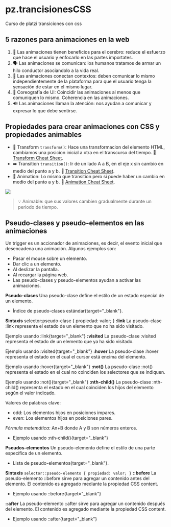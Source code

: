 # pz.trancisionesCSS
Curso de platzi transiciones con css 

## 5 razones para animaciones en la web

1. 🧠 Las animaciones tienen beneficios para el cerebro: reduce el esfuerzo que hace el usuario y enfocarlo en las partes importates.
2. 🗣️ Las animaciones se comunican: los humanos tratamos de armar un hilo conductor asociandolo a la vida real.
3. 📲 Las animaciones conectan contextos: deben comunicar lo mismo independientemente de la plataforma para que el usuario tenga la sensaciòn de estar en el mismo lugar.
4. 🕺 Coreografía de UI: Coincidir las animaciones al menos que comuniquen lo mismo. Coherencia en las animaciones.
5. 🔊 Las animaciones llaman la atenciòn: nos ayudan a comunicar y expresar lo que debe sentirse.

## Propiedades para crear animaciones con CSS y propiedades animables
* 🎁 Transform `transform()`: Hace una transformacion del elemento HTML, cambiamos una posicion inicial a otra en el transcurso del tiempo.
🔗 [Transform Cheat Sheet](https://static.platzi.com/media/public/uploads/transformaciones_en_2d_y_3d_d712736c-5368-4c9b-8827-331dc347d536.pdf).
* ➡️ Transition `transition()`: Ir de un lado A a B, en el eje x sin cambio en medio del punto a y b.
🔗 [Transition Cheat Sheet](https://static.platzi.com/media/public/uploads/transiciones_2093f06d-4937-4ba1-999d-73e1b9a56cca.pdf).
* 🤖 Animation: Lo mismo que transition pero si puede haber un cambio en medio del punto a y b.
🔗 [Animation Cheat Sheet](https://static.platzi.com/media/public/uploads/animaciones_5bda2325-fb2e-4060-9751-5863d226fcf1.pdf).

<img src="https://media.giphy.com/media/gCSOFQybTbM3pome6c/giphy.gif">

> 💡 Animable: que sus valores cambien gradualmente durante un periodo de tiempo.

## Pseudo-clases y pseudo-elementos en las animaciones
Un trigger es un accionador de animaciones, es decir, el evento inicial que desencadena una animación. Algunos ejemplos son:

* Pasar el mouse sobre un elemento.
* Dar clic a un elemento.
* Al deslizar la pantalla.
* Al recargar la página web.
* Las pseudo-clases y pseudo-elementos ayudan a activar las animaciones.

**Pseudo-clases**
Una pseudo-clase define el estilo de un estado especial de un elemento.

* Índice de pseudo-clases estándar{target="_blank"}.

**Sintaxis**
selector:pseudo-clase { propiedad: valor; }
**:link**
La pseudo-clase :link representa el estado de un elemento que no ha sido visitado.

Ejemplo usando :link{target="_blank"}
**:visited**
La pseudo-clase :visited representa el estado de un elemento que ya ha sido visitado.

Ejemplo usando :visited{target="_blank"}
**:hover**
La pseudo-clase :hover representa el estado en el cual el cursor está encima del elemento.

Ejemplo usando :hover{target="_blank"}
**:not()**
La pseudo-clase :not() representa el estado en el cual no coinciden los selectores que se indiquen.

Ejemplo usando :not(){target="_blank"}
**:nth-child()**
La pseudo-clase :nth-child() representa el estado en el cual coinciden los hijos del elemento según el valor indicado.

Valores de palabras clave:

* odd: Los elementos hijos en posiciones impares.
* even: Los elementos hijos en posiciones pares.

*Fórmula matemática:* An+B donde A y B son números enteros.

* Ejemplo usando :nth-child(){target="_blank"}

**Pseudos-elementos**
Un pseudo-elemento define el estilo de una parte específica de un elemento.

* Lista de pseudo-elementos{target="_blank"}.

**Sintaxis**
```selector::pseudo-elemento { propiedad: valor; }```
**::before**
La pseudo-elemento ::before sirve para agregar un contenido antes del elemento. El contenido es agregado mediante la propiedad CSS content.

* Ejemplo usando ::before{target="_blank"}

**::after**
La pseudo-elemento ::after sirve para agregar un contenido después del elemento. El contenido es agregado mediante la propiedad CSS content.

* Ejemplo usando ::after{target="_blank"}